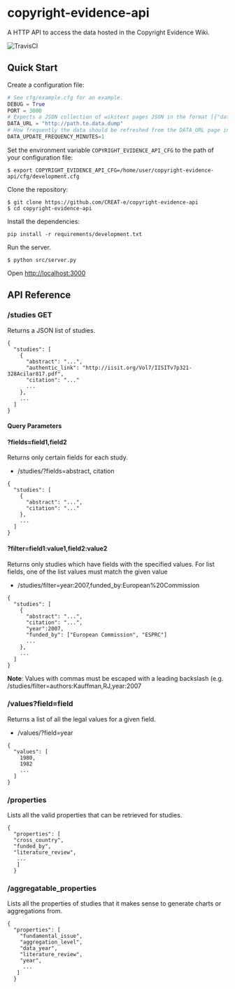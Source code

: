 # copyright-evidence-api
A HTTP API to access the data hosted in the Copyright Evidence Wiki.

![TravisCI](https://travis-ci.org/CREAT-e/copyright-evidence-api.svg?branch=master)

## Quick Start

Create a configuration file:

```python
# See cfg/example.cfg for an example.
DEBUG = True
PORT = 3000
# Expects a JSON collection of wikitext pages JSON in the format [{"data": "wikitext_page_1"}, ... ]
DATA_URL = "http://path.to.data.dump"
# How frequently the data should be refreshed from the DATA_URL page in minutes
DATA_UPDATE_FREQUENCY_MINUTES=1
```

Set the environment variable `COPYRIGHT_EVIDENCE_API_CFG` to the path of your configuration file:

```shell
$ export COPYRIGHT_EVIDENCE_API_CFG=/home/user/copyright-evidence-api/cfg/development.cfg
```

Clone the repository:

```shell
$ git clone https://github.com/CREAT-e/copyright-evidence-api
$ cd copyright-evidence-api
```

Install the dependencies:

```shell
pip install -r requirements/development.txt
```

Run the server.

```shell
$ python src/server.py
```

Open <http://localhost:3000>

## API Reference

### /studies GET

Returns a JSON list of studies.

```
{
  "studies": [
    {
      "abstract": "...",
      "authentic_link": "http://iisit.org/Vol7/IISITv7p321-328Acilar817.pdf",
      "citation": "..."
      ...
    },
    ...
  ]
}
```

#### Query Parameters

#### ?fields=field1,field2

Returns only certain fields for each study.

* /studies/?fields=abstract, citation

```
{
  "studies": [
    {
      "abstract": "...",
      "citation": "..."
    },
    ...
  ]
}
```

#### ?filter=field1:value1,field2:value2

Returns only studies which have fields with the specified values. For list fields, one of the list values must match the given value

* /studies/filter=year:2007,funded_by:European%20Commission

```
{
  "studies": [
    {
      "abstract": "...",
      "citation": "...",
      "year":2007,
      "funded_by": ["European Commission", "ESPRC"]
      ...
    },
    ...
  ]
}
```

**Note**: Values with commas must be escaped with a leading backslash (e.g. /studies/filter=authors:Kauffman\,RJ,year:2007

### /values?field=field

Returns a list of all the legal values for a given field.

* /values/?field=year

```
{
  "values": [
    1980,
    1982
    ...
  ]
}
```

### /properties

Lists all the valid properties that can be retrieved for studies.

```
{
  "properties": [
  "cross_country",
  "funded_by",
  "literature_review",
   ...
   ]
  }
```

### /aggregatable_properties

Lists all the properties of studies that it makes sense to generate
charts or aggregations from.

```
{
  "properties": [
    "fundamental_issue",
    "aggregation_level",
    "data_year",
    "literature_review",
    "year",
     ...
   ]
  }
```

